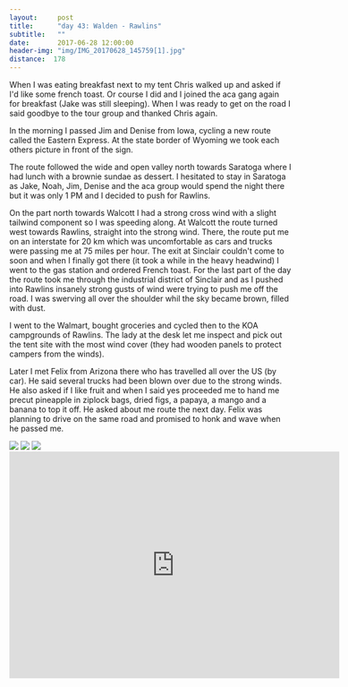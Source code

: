 ```yaml
---
layout:     post
title:      "day 43: Walden - Rawlins"
subtitle:   ""
date:       2017-06-28 12:00:00
header-img: "img/IMG_20170628_145759[1].jpg"
distance:  178
---
```


When I was eating breakfast next to my tent Chris walked up and asked if I'd like some french toast.
Or course I did and I joined the aca gang again for breakfast (Jake was still sleeping).
When I was ready to get on the road I said goodbye to the tour group and thanked Chris again.

In the morning I passed Jim and Denise from Iowa, cycling a new route called the Eastern Express.
At the state border of Wyoming we took each others picture in front of the sign.

The route followed the wide and open valley north towards Saratoga where I had lunch with a brownie sundae as dessert.
I hesitated to stay in Saratoga as Jake, Noah, Jim, Denise and the aca group would spend the night there but it was only 1 PM and I decided to push for Rawlins.

On the part north towards Walcott I had a strong cross wind with a slight tailwind component so I was speeding along.
At Walcott the route turned west towards Rawlins, straight into the strong wind.
There, the route put me on an interstate for 20 km which was uncomfortable as cars and trucks were passing me at 75 miles per hour.
The exit at Sinclair couldn't come to soon and when I finally got there (it took a while in the heavy headwind) I went to the gas station and ordered French toast.
For the last part of the day the route took me through the industrial district of Sinclair and as I pushed into Rawlins insanely strong gusts of wind were trying to push me off the road.
I was swerving all over the shoulder whil the sky became brown, filled with dust.

I went to the Walmart, bought groceries and cycled then to the KOA campgrounds of Rawlins.
The lady at the desk let me inspect and pick out the tent site with the most wind cover (they had wooden panels to protect campers from the winds).

Later I met Felix from Arizona there who has travelled all over the US (by car).
He said several trucks had been blown over due to the strong winds.
He also asked if I like fruit and when I said yes proceeded me to hand me precut pineapple in ziplock bags, dried figs, a papaya, a mango and a banana to top it off.
He asked about me route the next day. Felix was planning to drive on the same road and promised to honk and wave when he passed me.


<img src="{{ site.baseurl }}/img/IMG_20170628_071959[1].jpg">
<span class="caption text-muted"></span>

<img src="{{ site.baseurl }}/img/IMG_20170628_075443[1].jpg">
<span class="caption text-muted"></span>

<img src="{{ site.baseurl }}/img/IMG_20170628_091814[1].jpg">
<span class="caption text-muted"></span>



<iframe height='405' width='590' frameborder='0' allowtransparency='true' scrolling='no' src='https://www.strava.com/activities/1060334828/embed/264bd69c180b0e5e69861200d7fec22b64476278'></iframe>
